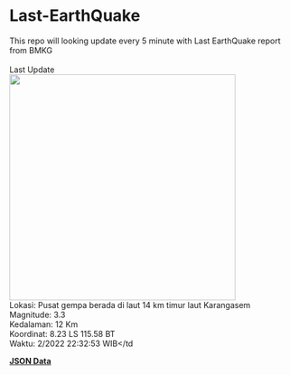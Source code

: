 # Last-EarthQuake
This repo will looking update every 5 minute with Last EarthQuake report from BMKG
<br>
<br>
Last Update
<br>
<img src="https://ews.bmkg.go.id/TEWS/data/20221213223253.mmi.jpg" width="400"/>
<br>
Lokasi: Pusat gempa berada di laut 14 km timur laut Karangasem <br>
Magnitude: 3.3 <br>
Kedalaman: 12 Km <br>
Koordinat: 8.23 LS 115.58 BT <br>
Waktu: 2/2022 22:32:53 WIB</td <br>

<a href="./data/data.json">**JSON Data**</a>
